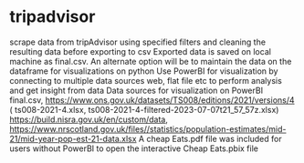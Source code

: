 # tripadvisor
scrape data from tripAdvisor using specified filters and cleaning the resulting data before exporting to csv
Exported data is saved on local machine as final.csv. An alternate option will be to maintain the data on the dataframe for visualizations on python
Use PowerBI for visualization by connecting to multiple data sources web, flat file etc to perform analysis and get insight from data
Data sources for visualization on PowerBI final.csv, https://www.ons.gov.uk/datasets/TS008/editions/2021/versions/4 ( ts008-2021-4.xlsx, ts008-2021-4-filtered-2023-07-07t21_57_57z.xlsx) https://build.nisra.gov.uk/en/custom/data, https://www.nrscotland.gov.uk/files//statistics/population-estimates/mid-21/mid-year-pop-est-21-data.xlsx
A cheap Eats.pdf file was included for users without PowerBI to open the interactive Cheap Eats.pbix file
